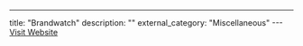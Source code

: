 ---
title: "Brandwatch"
description: ""
external_category: "Miscellaneous"
---[Visit Website](https://www.brandwatch.com)

